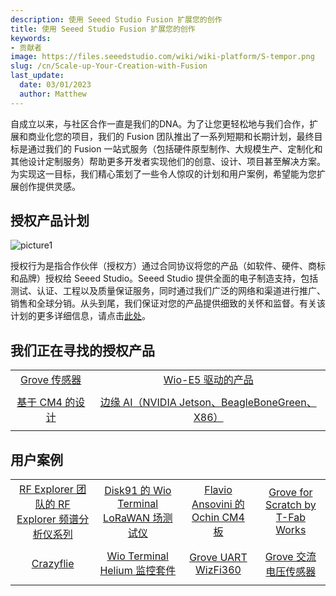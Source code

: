 ```yaml
---
description: 使用 Seeed Studio Fusion 扩展您的创作
title: 使用 Seeed Studio Fusion 扩展您的创作
keywords:
- 贡献者
image: https://files.seeedstudio.com/wiki/wiki-platform/S-tempor.png
slug: /cn/Scale-up-Your-Creation-with-Fusion
last_update:
  date: 03/01/2023
  author: Matthew
---
```


自成立以来，与社区合作一直是我们的DNA。为了让您更轻松地与我们合作，扩展和商业化您的项目，我们的 Fusion 团队推出了一系列短期和长期计划，最终目标是通过我们的 Fusion 一站式服务（包括硬件原型制作、大规模生产、定制化和其他设计定制服务）帮助更多开发者实现他们的创意、设计、项目甚至解决方案。为实现这一目标，我们精心策划了一些令人惊叹的计划和用户案例，希望能为您扩展创作提供灵感。

## 授权产品计划

![picture1](https://files.seeedstudio.com/wiki/wiki-platform/contributor/contributor-fusion.png)

授权行为是指合作伙伴（授权方）通过合同协议将您的产品（如软件、硬件、商标和品牌）授权给 Seeed Studio。Seeed Studio 提供全面的电子制造支持，包括测试、认证、工程以及质量保证服务，同时通过我们广泛的网络和渠道进行推广、销售和全球分销。从头到尾，我们保证对您的产品提供细致的关怀和监督。有关该计划的更多详细信息，请点击[此处](https://www.seeedstudio.com/licensed-program.html)。

## 我们正在寻找的授权产品

<table align="center">
  <tbody align="center">
    <tr>
    <td>
    <a href="https://www.seeedstudio.com/blog/2022/07/15/ignite-your-passion-fire-your-thoughts-develop-your-grove-sensor-with-seeed-fusion-for-a-chance-to-win-over-300usd-cash-prize%ef%bf%bc/" target="_blank"><span>Grove 传感器</span></a>
    </td>
    <td>
    <a href="https://www.seeedstudio.com/blog/2021/10/21/invigorate-your-inspiration-for-iot-with-lora-e5-and-free-seeed-fusion-pcba-prototypes/" target="_blank"><span>Wio-E5 驱动的产品</span></a>
    </td>
    </tr>
    <tr>
    <td>
    <a><img src="https://files.seeedstudio.com/wiki/wiki-platform/contributor/contributor-fusion2.png" alt="" width={300} height="auto"/></a>
    </td>
    <td>
    <a><img src="https://files.seeedstudio.com/wiki/wiki-platform/contributor/contributor-fusion3.png" alt="" width={300} height="auto"/></a>
    </td>
    </tr>
    <tr>
    <td>
    <a href="https://www.seeedstudio.com/blog/2020/10/19/free-raspberry-pi-compute-module-4-carrier-boards-with-seeed-fusion-pcb-assembly/" target="_blank"><span>基于 CM4 的设计</span></a>
    </td>
    <td>
    <a href="https://www.seeedstudio.com/edge-ai-partner-program" target="_blank"><span>边缘 AI（NVIDIA Jetson、BeagleBoneGreen、X86）</span></a>
    </td>
    </tr>
    <tr>
    <td>
    <a><img src="https://files.seeedstudio.com/wiki/wiki-platform/contributor/contributor-fusion4.png" alt="" width={300} height="auto"/></a>
    </td>
    <td>
    <a><img src="https://files.seeedstudio.com/wiki/wiki-platform/contributor/contributor-fusion5.png" alt="" width={300} height="auto"/></a>
    </td>
    </tr>
  </tbody>
</table>

## 用户案例

<table align="center">
  <tbody align="center">
    <tr>
    <td>
    <a href="https://www.seeedstudio.com/rf-explorer-spectrum-analyzers.html" target="_blank"><span>RF Explorer 团队的 RF Explorer 频谱分析仪系列</span></a>
    </td>
    <td>
    <a href="https://www.seeedstudio.com/blog/2022/01/20/the-first-device-partnered-between-seeed-with-paul-disk_91-for-helium-community-launched-successfully-wioloranwanfieldtester-powered-by-helium/" target="_blank"><span>Disk91 的 Wio Terminal LoRaWAN 场测试仪</span></a>
    </td>
    <td>
    <a href="https://www.seeedstudio.com/Ochin-Tiny-Carrier-Board-for-Raspberry-Pi-Compute-Module-4-p-5463.html" target="_blank"><span>Flavio Ansovini 的 Ochin CM4 板</span></a>
    </td>
    <td>
    <a href="https://www.seeedstudio.com/blog/2022/12/02/seeed-t-fab-works-grove-for-scratch-licensed-and-ready-to-hit-the-seeed-store-shelves/" target="_blank"><span>Grove for Scratch by T-Fab Works</span></a>
    </td>
    </tr>
    <tr>
    <td>
    <a><img src="https://files.seeedstudio.com/wiki/wiki-platform/contributor/contributor-fusion-project1.png" alt="" width={300} height="auto"/></a>
    </td>
    <td>
    <a><img src="https://files.seeedstudio.com/wiki/wiki-platform/contributor/contributor-fusion-project2.png" alt="" width={300} height="auto"/></a>
    </td>
    <td>
    <a><img src="https://files.seeedstudio.com/wiki/wiki-platform/contributor/contributor-fusion-project3.png" alt="" width={300} height="auto"/></a>
    </td>
    <td>
    <a><img src="https://files.seeedstudio.com/wiki/wiki-platform/contributor/contributor-fusion-project4.png" alt="" width={300} height="auto"/></a>
    </td>
    </tr>
    <tr>
    <td>
    <a href="https://www.seeedstudio.com/crazyflie-V2-1-p-2894.html" target="_blank"><span>Crazyflie</span></a>
    </td>
    <td>
    <a href="https://www.seeedstudio.com/Wio-Helium-Monitor-Kit-p-5513.html?queryID=11f6e5ac4f09ad902596d992d5dda621&objectID=5513&indexName=bazaar_retailer_products" target="_blank"><span>Wio Terminal Helium 监控套件</span></a>
    </td>
    <td>
    <a href="https://www.seeedstudio.com/Grove-Wizfi360-p-5541.html?queryID=b1ccf98536558fb6f88324949261d374&objectID=5541&indexName=bazaar_retailer_products" target="_blank"><span>Grove UART WizFi360</span></a>
    </td>
    <td>
    <a href="https://www.seeedstudio.com/Grove-AC-Voltage-sensor-p-5540.html?queryID=95a2a395d67382c1229c5b7af6eb632d&objectID=5540&indexName=bazaar_retailer_products" target="_blank"><span>Grove 交流电压传感器</span></a>
    </td>
    </tr>
    <tr>
    <td>
    <a><img src="https://files.seeedstudio.com/wiki/wiki-platform/contributor/contributor-fusion-project5.png" alt="" width={300} height="auto"/></a>
    </td>
    <td>
    <a><img src="https://files.seeedstudio.com/wiki/wiki-platform/contributor/contributor-fusion-project6.png" alt="" width={300} height="auto"/></a>
    </td>
    <td>
    <a><img src="https://files.seeedstudio.com/wiki/wiki-platform/contributor/contributor-fusion-project7.png" alt="" width={300} height="auto"/></a>
    </td>
    <td>
    <a><img src="https://files.seeedstudio.com/wiki/wiki-platform/contributor/contributor-fusion-project8.png" alt="" width={300} height="auto"/></a>
    </td>
    </tr>
  </tbody>
</table>